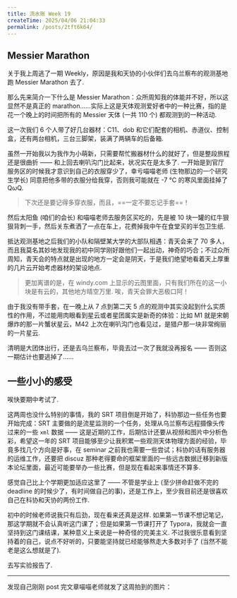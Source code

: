 ```yaml
---
title: 流水账 Week 19
createTime: 2025/04/06 21:04:33
permalink: /posts/2tft6k64/
---
```

## Messier Marathon

关于我上周逃了一期 Weekly，原因是我和天协的小伙伴们去乌兰察布的观测基地跑 Messier Marathon 去了.

那么先来简介一下什么是 Messier Marathon：众所周知我的体能并不好，所以这显然不是真正的 marathon……实际上这是天体观测爱好者中的一种比赛，指的是花一个晚上的时间把所有的 Messier 天体 (一共 110 个) 都观测到的一种活动.

这一次我们 6 个人带了好几台器材：C11、dob 和它们配套的相机、赤道仪、控制盒，还有两台相机，三台三脚架，装满了两辆车的后备箱.

虽然一开始我以为我作为小萌新，只需要帮忙搬器材什么的就好了，但是整段旅程还是很曲折 —— 和上回去喇叭沟门比起来，状况实在是太多了. 一开始是到官厅服务区的时候我才意识到自己的衣服穿少了，幸亏喵喵老师 (生物那边的一个研究生学长) 同意把他多带的衣服分给我穿，否则我可能就在 -7 °C 的寒风里面挂掉了 Q$\omega$Q.

> 下次还是要记得多穿衣服，而且，==一定不要忘记手套==！

然后太阳鱼 (咱们的会长) 和喵喵老师去服务区买吃的，先是被 10 块一罐的红牛狠狠背刺一手，然后关东煮洒了一点在车上，花费掉我中午在食堂买的半包卫生纸.

抵达观测基地之后我们的小队和隔壁某大学的大部队相遇：青天会来了 70 多人，而且我莫名其妙地发现我的初中同学刚好跟他们一起出动，神奇的巧合；不过众所周知，青天会的特点就是出现的地方一定会是阴天，于是我们绝望地看着天上厚重的几片云开始考虑器材的架设地点.

> 更加离谱的是，在 windy.com 上显示的云图里面，只有我们所在的这一小块是有云的，其他地方晴空万里. 唉，青天会罪大恶极口阿！

由于我没有带手套，在一晚上从 7 点到第二天 5 点的观测中其实没起到什么实质性的作用，不过能用肉眼看到星云或者星团属实是新奇的体验：比如 M1 就是宋朝爆炸的那一片蟹状星云，M42 上次在喇叭沟门也看见过，是猎户那一块非常绚丽的一片星云.

清明是大团体出行，还是去乌兰察布，毕竟去过一次了我就没再报名 —— 否则这一期估计也要逃掉了……

## 一些小小的感受

唉快要期中考试了.

这两周也没什么特别的事情，我的 SRT 项目倒是开始了，科协那边一些任务也要开始完成：SRT 主要做的是流星监测的一个任务，处理从乌兰察布远程摄像头传过来的一些 ``xml`` 数据 —— 这是近期的工作，后期估计还要从视频和图片中分析色彩，希望这一年的 SRT 项目能够至少让我积累一些观测天体物理方面的经验，毕竟多找几个方向是好事，在 seminar 之前我也需要一些尝试；科协的话有服务器的运维工作，还要把 discuz 那种老得要命的框架里面的一些远古数据迁移到新版本论坛里面，最近可能要举办一些比赛，但是现在看起来事情还不算多.

感觉自己比上个学期更加适应这里了 —— 不管是学业上 (至少拼命赶做不完的 deadline 的时候少了，有时间做自己的事)，还是工作上，至少我目前还是很喜欢自己在科协和天协的两份工作.

初中的时候老师说我只有后劲，现在看来还真是这样. 如果第一节课不想记笔记，那这学期就不会认真听这门课了；但是如果第一节课打开了 Typora，我就会一直坚持到这门课结课，某种意义上来说是一种奇怪的完美主义. 不过我很乐意看到坚持着的自己，说点不好听的，只要能坚持就已经能够熬走大多数对手了 (当然不能老是这么想就是了).

去写实验报告了.

---

发现自己刚刚 post 完文章喵喵老师就发了这周拍到的图片：

<CardMasonry>
    <ImageCard
        image="https://vip.123pan.cn/1845440081/yk6baz03t0n000d7w33gzehake9qgf5vDIYxAIFxDda1DGxPDwUzAa==.jpg"
        title="火山上的银河"
        description="乌兰察布，2025."
        href="/"
        author="喵喵老师"
        date="2025/04/05"
    />
</CardMasonry>